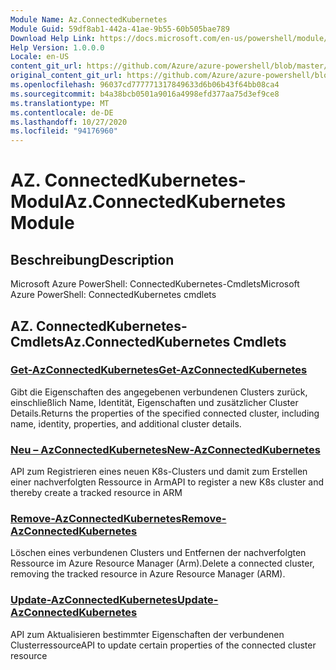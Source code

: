 ```yaml
---
Module Name: Az.ConnectedKubernetes
Module Guid: 59df8ab1-442a-41ae-9b55-60b505bae789
Download Help Link: https://docs.microsoft.com/en-us/powershell/module/az.connectedkubernetes
Help Version: 1.0.0.0
Locale: en-US
content_git_url: https://github.com/Azure/azure-powershell/blob/master/src/ConnectedKubernetes/help/Az.ConnectedKubernetes.md
original_content_git_url: https://github.com/Azure/azure-powershell/blob/master/src/ConnectedKubernetes/help/Az.ConnectedKubernetes.md
ms.openlocfilehash: 96037cd777771317849633d6b06b43f64bb08ca4
ms.sourcegitcommit: b4a38bcb0501a9016a4998efd377aa75d3ef9ce8
ms.translationtype: MT
ms.contentlocale: de-DE
ms.lasthandoff: 10/27/2020
ms.locfileid: "94176960"
---
```

# <span data-ttu-id="e68de-101">AZ. ConnectedKubernetes-Modul</span><span class="sxs-lookup"><span data-stu-id="e68de-101">Az.ConnectedKubernetes Module</span></span>
## <span data-ttu-id="e68de-102">Beschreibung</span><span class="sxs-lookup"><span data-stu-id="e68de-102">Description</span></span>
<span data-ttu-id="e68de-103">Microsoft Azure PowerShell: ConnectedKubernetes-Cmdlets</span><span class="sxs-lookup"><span data-stu-id="e68de-103">Microsoft Azure PowerShell: ConnectedKubernetes cmdlets</span></span>

## <span data-ttu-id="e68de-104">AZ. ConnectedKubernetes-Cmdlets</span><span class="sxs-lookup"><span data-stu-id="e68de-104">Az.ConnectedKubernetes Cmdlets</span></span>
### [<span data-ttu-id="e68de-105">Get-AzConnectedKubernetes</span><span class="sxs-lookup"><span data-stu-id="e68de-105">Get-AzConnectedKubernetes</span></span>](Get-AzConnectedKubernetes.md)
<span data-ttu-id="e68de-106">Gibt die Eigenschaften des angegebenen verbundenen Clusters zurück, einschließlich Name, Identität, Eigenschaften und zusätzlicher Cluster Details.</span><span class="sxs-lookup"><span data-stu-id="e68de-106">Returns the properties of the specified connected cluster, including name, identity, properties, and additional cluster details.</span></span>

### [<span data-ttu-id="e68de-107">Neu – AzConnectedKubernetes</span><span class="sxs-lookup"><span data-stu-id="e68de-107">New-AzConnectedKubernetes</span></span>](New-AzConnectedKubernetes.md)
<span data-ttu-id="e68de-108">API zum Registrieren eines neuen K8s-Clusters und damit zum Erstellen einer nachverfolgten Ressource in Arm</span><span class="sxs-lookup"><span data-stu-id="e68de-108">API to register a new K8s cluster and thereby create a tracked resource in ARM</span></span>

### [<span data-ttu-id="e68de-109">Remove-AzConnectedKubernetes</span><span class="sxs-lookup"><span data-stu-id="e68de-109">Remove-AzConnectedKubernetes</span></span>](Remove-AzConnectedKubernetes.md)
<span data-ttu-id="e68de-110">Löschen eines verbundenen Clusters und Entfernen der nachverfolgten Ressource im Azure Resource Manager (Arm).</span><span class="sxs-lookup"><span data-stu-id="e68de-110">Delete a connected cluster, removing the tracked resource in Azure Resource Manager (ARM).</span></span>

### [<span data-ttu-id="e68de-111">Update-AzConnectedKubernetes</span><span class="sxs-lookup"><span data-stu-id="e68de-111">Update-AzConnectedKubernetes</span></span>](Update-AzConnectedKubernetes.md)
<span data-ttu-id="e68de-112">API zum Aktualisieren bestimmter Eigenschaften der verbundenen Clusterressource</span><span class="sxs-lookup"><span data-stu-id="e68de-112">API to update certain properties of the connected cluster resource</span></span>

